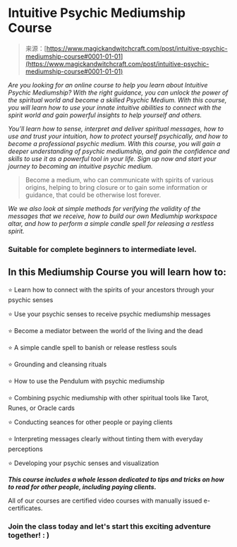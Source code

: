 <!--yml
category: 未分类
date: 2024-06-12 18:31:59
-->

# Intuitive Psychic Mediumship Course

> 来源：[https://www.magickandwitchcraft.com/post/intuitive-psychic-mediumship-course#0001-01-01](https://www.magickandwitchcraft.com/post/intuitive-psychic-mediumship-course#0001-01-01)

*Are you looking for an online course to help you learn about Intuitive Psychic Mediumship? With the right guidance, you can unlock the power of the spiritual world and become a skilled Psychic Medium. With this course, you will learn how to use your innate intuitive abilities to connect with the spirit world and gain powerful insights to help yourself and others.*

*You’ll learn how to sense, interpret and deliver spiritual messages, how to use and trust your intuition, how to protect yourself psychically, and how to become a professional psychic medium. With this course, you will gain a deeper understanding of psychic mediumship, and gain the confidence and skills to use it as a powerful tool in your life. Sign up now and start your journey to becoming an intuitive psychic medium.*

> Become a medium, who can communicate with spirits of various origins, helping to bring closure or to gain some information or guidance, that could be otherwise lost forever.

*We we also look at simple methods for verifying the validity of the messages that we receive, how to build our own Mediumhip workspace altar, and how to perform a simple candle spell for releasing a restless spirit.*

### Suitable for complete beginners to intermediate level.

## In this Mediumship Course you will learn how to:

⭐ Learn how to connect with the spirits of your ancestors through your psychic senses

⭐ Use your psychic senses to receive psychic mediumship messages

⭐ Become a mediator between the world of the living and the dead

⭐ A simple candle spell to banish or release restless souls

⭐ Grounding and cleansing rituals

⭐ How to use the Pendulum with psychic mediumship

⭐ Combining psychic mediumship with other spiritual tools like Tarot, Runes, or Oracle cards

⭐ Conducting seances for other people or paying clients

⭐ Interpreting messages clearly without tinting them with everyday perceptions

⭐ Developing your psychic senses and visualization

***This course includes a whole lesson dedicated to tips and tricks on how to read for other people, including paying clients.***

All of our courses are certified video courses with manually issued e-certificates.

### Join the class today and let's start this exciting adventure together! : )